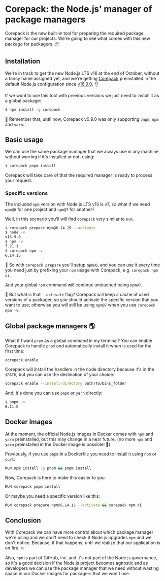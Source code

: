 # Corepack: the Node.js' manager of package managers

Corepack is the new built-in tool for preparing the required package manager for our projects. We're going to see what comes with this new package for packagers. 📦

## Installation

We're in track to get the new Node.js LTS v16 at the end of October, without a fancy name assigned yet, and we're getting [Corepack](https://github.com/nodejs/corepack) preinstalled in the default Node.js configuration since [v16.9.0](https://github.com/nodejs/node/releases/tag/v16.9.0). 👌

If we want to use this tool with previous versions we just need to install it as a global package:

```bash
$ npm install -g corepack
```

🧠 Remember that, until now, Corepack v0.9.0 was only supporting `pnpm`, `npm` and `yarn`.

## Basic usage

We can use the same package manager that we always use in any machine without worring if it's installed or not, using:

```bash
$ corepack pnpm install
```

Corepack will take care of that the required manager is ready to process your request.

### Specific versions

The included `npm` version with Node.js LTS v16 is v7, so what if we need `npm@6` for one project and `npm@7` for another?

Well, in this scenario you'll will find `corepack` very similar to [`nvm`](https://github.com/nvm-sh/nvm).

```bash
$ corepack prepare npm@6.14.15 --activate
$ node -v
v16.9.0
$ npm -v
7.21.1
$ corepack npm -v
6.14.15
```

🤯 So with `corepack prepare` you'll setup `npm@6`, and you can use it every time you need just by prefixing your `npm` usage with Corepack, e.g. `corepack npm ci`.

And your global `npm` command will continue untouched being `npm@7`.

🤔 But what is that `--activate` flag? Corepack will keep a cache of used versions of a packager, so you should activate the specific version that you want to use; otherwise you will still be using `npm@7` when you use `corepack npm -v`.

## Global package managers 🌎

What if I want `pnpm` as a global command in my terminal? You can enable Corepack to handle `pnpm` and automatically install it when is used for the first time:

```bash
corepack enable
```

Corepack will install the handlers in the node directory because it's in the `$PATH`, but you can use the destination of your choice:

```bash
corepack enable --install-directory path/to/bins_folder
```

And, it's done you can use `pnpm` or `yarn` directly:

```bash
$ pnpm -v
6.11.0
```

## Docker images

At the moment, the official Node.js images in Docker comes with `npm` and `yarn` preinstalled, but this may change in a near future. (no more `npm` and `yarn` preinstalled in the Docker image is possible! 🤯)

Previously, if you use `pnpm` in a Dockerfile you need to install it using `npm` or `curl`:

```bash
RUN npm install -g pnpm && pnpm install
```

Now, Corepack is here to make this easier to you:

```bash
RUN corepack pnpm install
```

Or maybe you need a specific version like this:

```bash
RUN corepack prepare npm@6.14.15 --activate && corepack npm ci
```

## Conclusion

With Corepack we can have more control about which package manager we're using and we don't need to check if Node.js upgrades `npm` and we don't notice. Because, if that happens, until we realize that our application is on fire. 🔥

Also, `npm` is part of GitHub, Inc. and it's not part of the Node.js governance, so it's a good decision if the Node.js project becomes agnostic and as developers we can use the package manager that we need without wasting space in our Docker images for packagers that we won't use.
